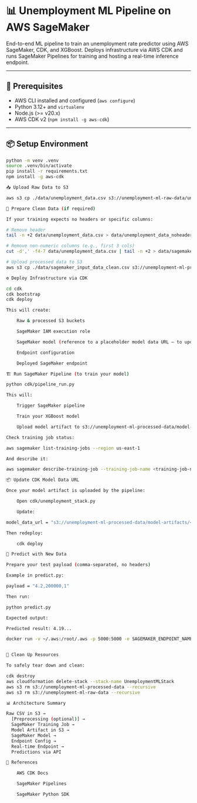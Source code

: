 # 📊 Unemployment ML Pipeline on AWS SageMaker

End-to-end ML pipeline to train an unemployment rate predictor using AWS SageMaker, CDK, and XGBoost. Deploys infrastructure via AWS CDK and runs SageMaker Pipelines for training and hosting a real-time inference endpoint.

---

## 🚀 Prerequisites

- AWS CLI installed and configured (`aws configure`)
- Python 3.12+ and `virtualenv`
- Node.js (>= v20.x)
- AWS CDK v2 (`npm install -g aws-cdk`)

---

## 📦 Setup Environment

```bash
python -m venv .venv
source .venv/bin/activate
pip install -r requirements.txt
npm install -g aws-cdk

📥 Upload Raw Data to S3

aws s3 cp ./data/unemployment_data.csv s3://unemployment-ml-raw-data/unemployment_data.csv

📝 Prepare Clean Data (if required)

If your training expects no headers or specific columns:

# Remove header
tail -n +2 data/unemployment_data.csv > data/unemployment_data_noheader.csv

# Remove non-numeric columns (e.g., first 3 cols)
cut -d',' -f4-7 data/unemployment_data.csv | tail -n +2 > data/sagemaker_input_data_clean.csv

# Upload processed data to S3
aws s3 cp ./data/sagemaker_input_data_clean.csv s3://unemployment-ml-processed-data/processed_data.csv

⚙️ Deploy Infrastructure via CDK

cd cdk
cdk bootstrap
cdk deploy

This will create:

    Raw & processed S3 buckets

    SageMaker IAM execution role

    SageMaker model (reference to a placeholder model data URL — to update later)

    Endpoint configuration

    Deployed SageMaker endpoint

🏗️ Run SageMaker Pipeline (to train your model)

python cdk/pipeline_run.py

This will:

    Trigger SageMaker pipeline

    Train your XGBoost model

    Upload model artifact to s3://unemployment-ml-processed-data/model-artifacts/<training-job-name>/output/model.tar.gz

Check training job status:

aws sagemaker list-training-jobs --region us-east-1

And describe it:

aws sagemaker describe-training-job --training-job-name <training-job-name>

📦 Update CDK Model Data URL

Once your model artifact is uploaded by the pipeline:

    Open cdk/unemployment_stack.py

    Update:

model_data_url = "s3://unemployment-ml-processed-data/model-artifacts/<training-job-name>/output/model.tar.gz"

Then redeploy:

    cdk deploy

🎯 Predict with New Data

Prepare your test payload (comma-separated, no headers)

Example in predict.py:

payload = "4.2,200000,1"

Then run:

python predict.py

Expected output:

Predicted result: 4.19...

docker run -v ~/.aws:/root/.aws -p 5000:5000 -e SAGEMAKER_ENDPOINT_NAME=your-real-endpoint-name unemployment-predictor


🧹 Clean Up Resources

To safely tear down and clean:

cdk destroy
aws cloudformation delete-stack --stack-name UnemploymentMLStack
aws s3 rm s3://unemployment-ml-processed-data --recursive
aws s3 rm s3://unemployment-ml-raw-data --recursive

📊 Architecture Summary

Raw CSV in S3 →
  [Preprocessing (optional)] →
  SageMaker Training Job →
  Model Artifact in S3 →
  SageMaker Model →
  Endpoint Config →
  Real-time Endpoint →
  Predictions via API

📖 References

    AWS CDK Docs

    SageMaker Pipelines

    SageMaker Python SDK